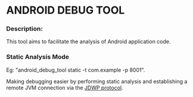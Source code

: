 # ANDROID DEBUG TOOL

### Description:

This tool aims to facilitate the analysis of Android application code. 
### Static Analysis Mode

Eg: "android_debug_tool static -t com.example -p 8001".

Making debugging easier by performing static analysis and establishing a remote JVM connection via the [JDWP protocol](https://docs.oracle.com/javase/8/docs/technotes/guides/jpda/jdwp-spec.html).
